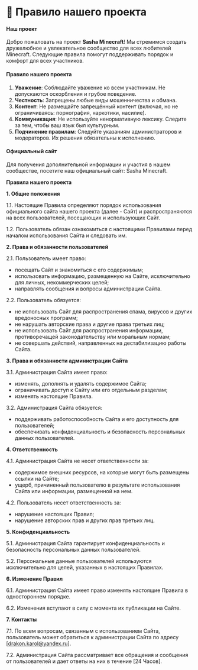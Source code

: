 # 📕 Правило нашего проекта&#x20;

#### Наш проект

Добро пожаловать на проект **Sasha Minecraft**! Мы стремимся создать дружелюбное и увлекательное сообщество для всех любителей Minecraft. Следующие правила помогут поддерживать порядок и комфорт для всех участников.

#### Правило нашего проекта

1. **Уважение**: Соблюдайте уважение ко всем участникам. Не допускаются оскорбления и грубое поведение.
2. **Честность**: Запрещены любые виды мошенничества и обмана.
3. **Контент**: Не размещайте запрещённый контент (включая, но не ограничиваясь: порнография, наркотики, насилие).
4. **Коммуникация**: Не используйте ненормативную лексику. Следите за тем, чтобы ваш язык был культурным.
5. **Подчинение правилам**: Следуйте указаниям администраторов и модераторов. Их решения обязательны к исполнению.

#### Официальный сайт

Для получения дополнительной информации и участия в нашем сообществе, посетите наш официальный сайт: Sasha Minecraft.



**Правила нашего проекта**

**1. Общие положения**

1.1. Настоящие Правила определяют порядок использования официального сайта нашего проекта (далее - Сайт) и распространяются на всех пользователей, посещающих и использующих Сайт.

1.2. Пользователь обязан ознакомиться с настоящими Правилами перед началом использования Сайта и следовать им.

**2. Права и обязанности пользователей**

2.1. Пользователь имеет право:

* посещать Сайт и знакомиться с его содержимым;
* использовать информацию, размещенную на Сайте, исключительно для личных, некоммерческих целей;
* направлять сообщения и вопросы администрации Сайта.

2.2. Пользователь обязуется:

* не использовать Сайт для распространения спама, вирусов и других вредоносных программ;
* не нарушать авторские права и другие права третьих лиц;
* не использовать Сайт для распространения информации, противоречащей законодательству или моральным нормам;
* не совершать действий, направленных на дестабилизацию работы Сайта.

**3. Права и обязанности администрации Сайта**

3.1. Администрация Сайта имеет право:

* изменять, дополнять и удалять содержимое Сайта;
* ограничивать доступ к Сайту или его отдельным разделам;
* изменять настоящие Правила.

3.2. Администрация Сайта обязуется:

* поддерживать работоспособность Сайта и его доступность для пользователей;
* обеспечивать конфиденциальность и безопасность персональных данных пользователей.

**4. Ответственность**

4.1. Администрация Сайта не несет ответственности за:

* содержимое внешних ресурсов, на которые могут быть размещены ссылки на Сайте;
* ущерб, причиненный пользователю в результате использования Сайта или информации, размещенной на нем.

4.2. Пользователь несет ответственность за:

* нарушение настоящих Правил;
* нарушение авторских прав и других прав третьих лиц.

**5. Конфиденциальность**

5.1. Администрация Сайта гарантирует конфиденциальность и безопасность персональных данных пользователей.

5.2. Персональные данные пользователей используются исключительно для целей, указанных в настоящих Правилах.

**6. Изменение Правил**

6.1. Администрация Сайта имеет право изменять настоящие Правила в одностороннем порядке.

6.2. Изменения вступают в силу с момента их публикации на Сайте.

**7. Контакты**

7.1. По всем вопросам, связанным с использованием Сайта, пользователь может обратиться к администрации Сайта по адресу \[drakon.karol@yandex.ru].

7.2. Администрация Сайта рассматривает все обращения и сообщения от пользователей и дает ответы на них в течение \[24 Часов].
